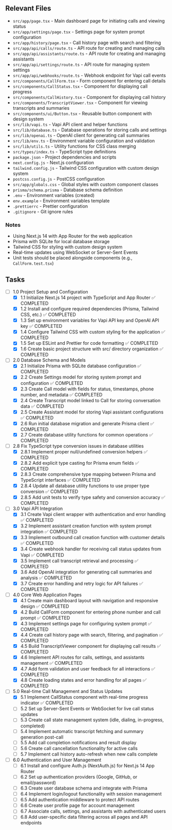 ## Relevant Files

- `src/app/page.tsx` - Main dashboard page for initiating calls and viewing status
- `src/app/settings/page.tsx` - Settings page for system prompt configuration
- `src/app/history/page.tsx` - Call history page with search and filtering
- `src/app/api/calls/route.ts` - API route for creating and managing calls
- `src/app/api/assistants/route.ts` - API route for creating and managing assistants
- `src/app/api/settings/route.ts` - API route for managing system settings
- `src/app/api/webhooks/route.ts` - Webhook endpoint for Vapi call events
- `src/components/CallForm.tsx` - Form component for entering call details
- `src/components/CallStatus.tsx` - Component for displaying call progress
- `src/components/CallHistory.tsx` - Component for displaying call history
- `src/components/TranscriptViewer.tsx` - Component for viewing transcripts and summaries
- `src/components/ui/Button.tsx` - Reusable button component with design system
- `src/lib/vapi.ts` - Vapi API client and helper functions
- `src/lib/database.ts` - Database operations for storing calls and settings
- `src/lib/openai.ts` - OpenAI client for generating call summaries
- `src/lib/env.ts` - Environment variable configuration and validation
- `src/lib/utils.ts` - Utility functions for CSS class merging
- `src/types/index.ts` - TypeScript type definitions
- `package.json` - Project dependencies and scripts
- `next.config.js` - Next.js configuration
- `tailwind.config.js` - Tailwind CSS configuration with custom design system
- `postcss.config.js` - PostCSS configuration
- `src/app/globals.css` - Global styles with custom component classes
- `prisma/schema.prisma` - Database schema definition
- `.env` - Environment variables (created)
- `env.example` - Environment variables template
- `.prettierrc` - Prettier configuration
- `.gitignore` - Git ignore rules

### Notes

- Using Next.js 14 with App Router for the web application
- Prisma with SQLite for local database storage
- Tailwind CSS for styling with custom design system
- Real-time updates using WebSocket or Server-Sent Events
- Unit tests should be placed alongside components (e.g., `CallForm.test.tsx`)

## Tasks

- [ ] 1.0 Project Setup and Configuration
  - [x] 1.1 Initialize Next.js 14 project with TypeScript and App Router ✅ COMPLETED
  - [x] 1.2 Install and configure required dependencies (Prisma, Tailwind CSS, etc.) ✅ COMPLETED
  - [x] 1.3 Set up environment variables for Vapi API key and OpenAI API key ✅ COMPLETED
  - [x] 1.4 Configure Tailwind CSS with custom styling for the application ✅ COMPLETED
  - [x] 1.5 Set up ESLint and Prettier for code formatting ✅ COMPLETED
  - [x] 1.6 Create basic project structure with src/ directory organization ✅ COMPLETED

- [ ] 2.0 Database Schema and Models
  - [x] 2.1 Initialize Prisma with SQLite database configuration ✅ COMPLETED
  - [x] 2.2 Create Settings model for storing system prompt and configuration ✅ COMPLETED
  - [x] 2.3 Create Call model with fields for status, timestamps, phone number, and metadata ✅ COMPLETED
  - [x] 2.4 Create Transcript model linked to Call for storing conversation data ✅ COMPLETED
  - [x] 2.5 Create Assistant model for storing Vapi assistant configurations ✅ COMPLETED
  - [x] 2.6 Run initial database migration and generate Prisma client ✅ COMPLETED
  - [x] 2.7 Create database utility functions for common operations ✅ COMPLETED

- [ ] 2.8 Fix TypeScript type conversion issues in database utilities
  - [x] 2.8.1 Implement proper null/undefined conversion helpers ✅ COMPLETED
  - [x] 2.8.2 Add explicit type casting for Prisma enum fields ✅ COMPLETED
  - [x] 2.8.3 Create comprehensive type mapping between Prisma and TypeScript interfaces ✅ COMPLETED
  - [x] 2.8.4 Update all database utility functions to use proper type conversion ✅ COMPLETED
  - [x] 2.8.5 Add unit tests to verify type safety and conversion accuracy ✅ COMPLETED

- [ ] 3.0 Vapi API Integration
  - [x] 3.1 Create Vapi client wrapper with authentication and error handling ✅ COMPLETED
  - [x] 3.2 Implement assistant creation function with system prompt integration ✅ COMPLETED
  - [x] 3.3 Implement outbound call creation function with customer details ✅ COMPLETED
  - [x] 3.4 Create webhook handler for receiving call status updates from Vapi ✅ COMPLETED
  - [x] 3.5 Implement call transcript retrieval and processing ✅ COMPLETED
  - [x] 3.6 Add OpenAI integration for generating call summaries and analysis ✅ COMPLETED
  - [x] 3.7 Create error handling and retry logic for API failures ✅ COMPLETED

- [ ] 4.0 Core Web Application Pages
  - [x] 4.1 Create main dashboard layout with navigation and responsive design ✅ COMPLETED
  - [x] 4.2 Build CallForm component for entering phone number and call prompt ✅ COMPLETED
  - [x] 4.3 Implement settings page for configuring system prompt ✅ COMPLETED
  - [x] 4.4 Create call history page with search, filtering, and pagination ✅ COMPLETED
  - [x] 4.5 Build TranscriptViewer component for displaying call results ✅ COMPLETED
  - [x] 4.6 Implement API routes for calls, settings, and assistants management ✅ COMPLETED
  - [x] 4.7 Add form validation and user feedback for all interactions ✅ COMPLETED
  - [x] 4.8 Create loading states and error handling for all pages ✅ COMPLETED

- [ ] 5.0 Real-time Call Management and Status Updates
  - [x] 5.1 Implement CallStatus component with real-time progress indicator ✅ COMPLETED
  - [ ] 5.2 Set up Server-Sent Events or WebSocket for live call status updates
  - [ ] 5.3 Create call state management system (idle, dialing, in-progress, completed)
  - [ ] 5.4 Implement automatic transcript fetching and summary generation post-call
  - [ ] 5.5 Add call completion notifications and result display
  - [ ] 5.6 Create call cancellation functionality for active calls
  - [ ] 5.7 Implement call history auto-refresh when new calls complete 

- [ ] 6.0 Authentication and User Management
  - [ ] 6.1 Install and configure Auth.js (NextAuth.js) for Next.js 14 App Router
  - [ ] 6.2 Set up authentication providers (Google, GitHub, or email/password)
  - [ ] 6.3 Create user database schema and integrate with Prisma
  - [ ] 6.4 Implement login/logout functionality with session management
  - [ ] 6.5 Add authentication middleware to protect API routes
  - [ ] 6.6 Create user profile page for account management
  - [ ] 6.7 Associate calls, settings, and assistants with authenticated users
  - [ ] 6.8 Add user-specific data filtering across all pages and API endpoints
